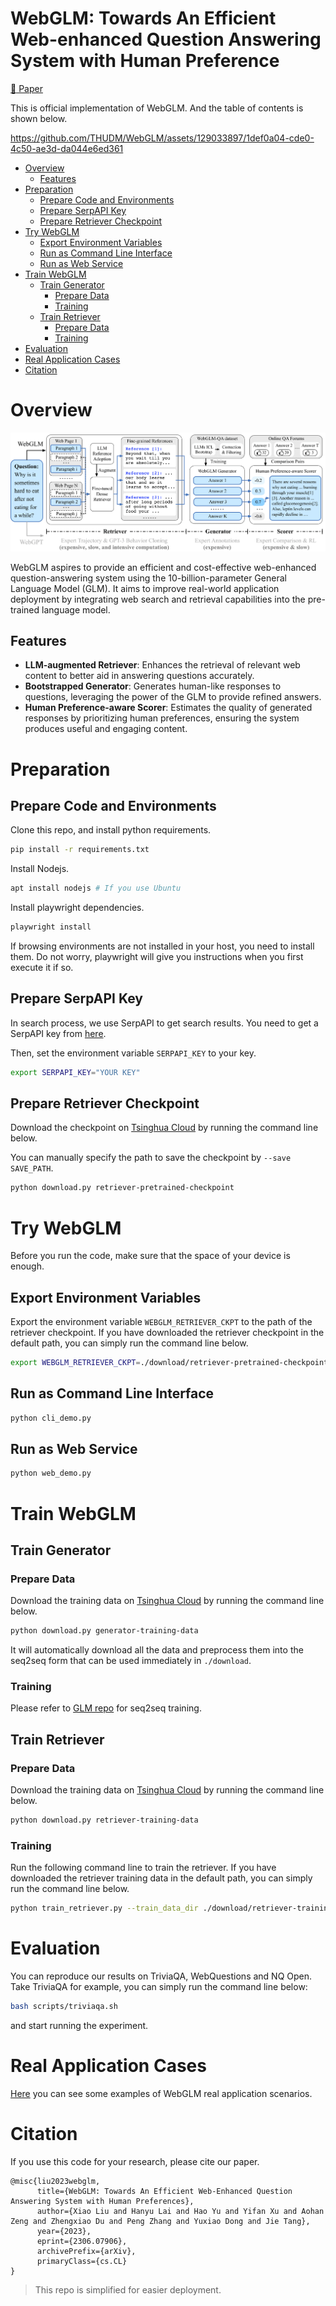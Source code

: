 <h1>WebGLM: Towards An Efficient Web-enhanced Question Answering System with Human Preference</h1>

[:page_with_curl: Paper](https://arxiv.org/pdf/2306.07906.pdf)

This is official implementation of WebGLM. And the table of contents is shown below.

https://github.com/THUDM/WebGLM/assets/129033897/1def0a04-cde0-4c50-ae3d-da044e6ed361

<!-- TOC -->

-   [Overview](#overview)
    -   [Features](#features)
-   [Preparation](#preparation)
    -   [Prepare Code and Environments](#prepare-code-and-environments)
    -   [Prepare SerpAPI Key](#prepare-serpapi-key)
    -   [Prepare Retriever Checkpoint](#prepare-retriever-checkpoint)
-   [Try WebGLM](#try-webglm)
    -   [Export Environment Variables](#export-environment-variables)
    -   [Run as Command Line Interface](#run-as-command-line-interface)
    -   [Run as Web Service](#run-as-web-service)
-   [Train WebGLM](#train-webglm)
    -   [Train Generator](#train-generator)
        -   [Prepare Data](#prepare-data)
        -   [Training](#training)
    -   [Train Retriever](#train-retriever)
        -   [Prepare Data](#prepare-data-1)
        -   [Training](#training-1)
-   [Evaluation](#evaluation)
-   [Real Application Cases](#real-application-cases)
-   [Citation](#citation)

# Overview

![paper](./assets/main_process.png)

WebGLM aspires to provide an efficient and cost-effective web-enhanced question-answering system using the 10-billion-parameter General Language Model (GLM). It aims to improve real-world application deployment by integrating web search and retrieval capabilities into the pre-trained language model.

## Features

-   **LLM-augmented Retriever**: Enhances the retrieval of relevant web content to better aid in answering questions accurately.
-   **Bootstrapped Generator**: Generates human-like responses to questions, leveraging the power of the GLM to provide refined answers.
-   **Human Preference-aware Scorer**: Estimates the quality of generated responses by prioritizing human preferences, ensuring the system produces useful and engaging content.

# Preparation

## Prepare Code and Environments

Clone this repo, and install python requirements.

```bash
pip install -r requirements.txt
```

Install Nodejs.

```bash
apt install nodejs # If you use Ubuntu
```

Install playwright dependencies.

```bash
playwright install
```

If browsing environments are not installed in your host, you need to install them. Do not worry, playwright will give you instructions when you first execute it if so.

## Prepare SerpAPI Key

In search process, we use SerpAPI to get search results. You need to get a SerpAPI key from [here](https://serpapi.com/).

Then, set the environment variable `SERPAPI_KEY` to your key.

```bash
export SERPAPI_KEY="YOUR KEY"
```

## Prepare Retriever Checkpoint

Download the checkpoint on [Tsinghua Cloud](https://cloud.tsinghua.edu.cn/d/54056861b2f34bbfb3f9/) by running the command line below.

You can manually specify the path to save the checkpoint by `--save SAVE_PATH`.

```bash
python download.py retriever-pretrained-checkpoint
```

# Try WebGLM

Before you run the code, make sure that the space of your device is enough.

## Export Environment Variables

Export the environment variable `WEBGLM_RETRIEVER_CKPT` to the path of the retriever checkpoint. If you have downloaded the retriever checkpoint in the default path, you can simply run the command line below.

```bash
export WEBGLM_RETRIEVER_CKPT=./download/retriever-pretrained-checkpoint
```

## Run as Command Line Interface

```bash
python cli_demo.py
```

## Run as Web Service

```bash
python web_demo.py
```

# Train WebGLM

## Train Generator

### Prepare Data

Download the training data on [Tsinghua Cloud](https://cloud.tsinghua.edu.cn/d/ae204894f2e842f19a3f/) by running the command line below.

```bash
python download.py generator-training-data
```

It will automatically download all the data and preprocess them into the seq2seq form that can be used immediately in `./download`.

### Training

Please refer to [GLM repo](https://github.com/THUDM/GLM#train-with-your-own-data) for seq2seq training.

## Train Retriever

### Prepare Data

Download the training data on [Tsinghua Cloud](https://cloud.tsinghua.edu.cn/d/fa5e6eb1afac4f08a4c6/) by running the command line below.

```bash
python download.py retriever-training-data
```

### Training

Run the following command line to train the retriever. If you have downloaded the retriever training data in the default path, you can simply run the command line below.

```bash
python train_retriever.py --train_data_dir ./download/retriever-training-data
```

# Evaluation

You can reproduce our results on TriviaQA, WebQuestions and NQ Open. Take TriviaQA for example, you can simply run the command line below:

```bash
bash scripts/triviaqa.sh
```

and start running the experiment.

# Real Application Cases

[Here](assets/cases) you can see some examples of WebGLM real application scenarios.

# Citation

If you use this code for your research, please cite our paper.

```
@misc{liu2023webglm,
      title={WebGLM: Towards An Efficient Web-Enhanced Question Answering System with Human Preferences},
      author={Xiao Liu and Hanyu Lai and Hao Yu and Yifan Xu and Aohan Zeng and Zhengxiao Du and Peng Zhang and Yuxiao Dong and Jie Tang},
      year={2023},
      eprint={2306.07906},
      archivePrefix={arXiv},
      primaryClass={cs.CL}
}
```

> This repo is simplified for easier deployment.
